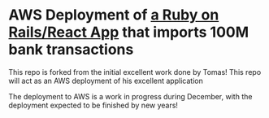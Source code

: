 # AWS Deployment of [a Ruby on Rails/React App](https://github.com/ttibensky/rails-bank-trx-reporting) that imports 100M bank transactions

This repo is forked from the initial excellent work done by Tomas! This repo will act as an AWS deployment of his excellent application

The deployment to AWS is a work in progress during December, with the deployment expected to be finished by new years!
